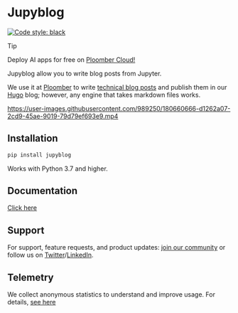 <!-- #region -->
# Jupyblog

[![Code style: black](https://img.shields.io/badge/code%20style-black-000000.svg)](https://github.com/psf/black)

> [!TIP]
> Deploy AI apps for free on [Ploomber Cloud!](https://ploomber.io/?utm_medium=github&utm_source=jupyblog)

Jupyblog allow you to write blog posts from Jupyter.

We use it at [Ploomber](https://github.com/ploomber/ploomber) to write [technical blog posts](https://ploomber.io/blog/snapshot-testing/) and publish them in our [Hugo](https://github.com/gohugoio/hugo) blog; however, any engine that takes markdown files works.

https://user-images.githubusercontent.com/989250/180660666-d1262a07-2cd9-45ae-9019-79d79ef693e9.mp4


## Installation

```sh
pip install jupyblog
```

Works with Python 3.7 and higher.

## Documentation

[Click here](https://jupyblog.readthedocs.io)

## Support

For support, feature requests, and product updates: [join our community](https://ploomber.io/community) or follow us on [Twitter](https://twitter.com/ploomber)/[LinkedIn](https://www.linkedin.com/company/ploomber/).


## Telemetry

We collect anonymous statistics to understand and improve usage. For details, [see here](https://docs.ploomber.io/en/latest/community/user-stats.html)
